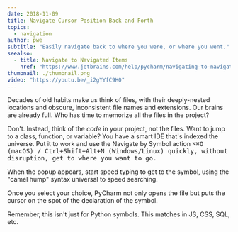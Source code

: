 ```yaml
---
date: 2018-11-09
title: Navigate Cursor Position Back and Forth
topics:
  - navigation
author: pwe
subtitle: "Easily navigate back to where you were, or where you went."
seealso:
  - title: Navigate to Navigated Items
    href: "https://www.jetbrains.com/help/pycharm/navigating-to-navigated-items.html"
thumbnail: ./thumbnail.png
video: "https://youtu.be/_i2gYYfC9H0"
---
```


Decades of old habits make us think of files, with their deeply-nested locations and obscure, inconsistent file names and extensions. Our brains are already full. Who has time to memorize all the files in the project?

Don't. Instead, think of the _code_ in your project, not the files. Want to jump to a class, function, or variable? You have a smart IDE that's indexed the universe. Put it to work and use the Navigate by Symbol action <kbd>⌥⌘O<kbd/> (macOS) / <kbd>Ctrl+Shift+Alt+N</kbd> (Windows/Linux) quickly, without disruption, get to where you want to go.

When the popup appears, start speed typing to get to the symbol, using the "camel hump" syntax universal to speed searching.

Once you select your choice, PyCharm not only opens the file but puts the cursor on the spot of the declaration of the symbol.

Remember, this isn't just for Python symbols. This matches in JS, CSS, SQL, etc.
